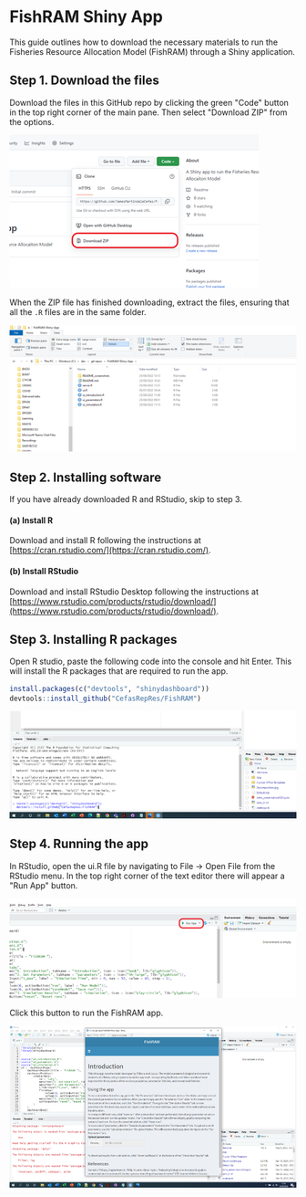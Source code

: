 # FishRAM Shiny App

This guide outlines how to download the necessary materials to run the Fisheries Resource Allocation Model (FishRAM) through a Shiny application. 

## Step 1. Download the files
Download the files in this GitHub repo by clicking the green "Code" button in the top right corner of the main pane. Then select "Download ZIP" from the options.

![GitHub Screenshots](README_screenshots/GitHub.png)

When the ZIP file has finished downloading, extract the files, ensuring that all the `.R` files are in the same folder.

![File Structure Screenshot](README_screenshots/FileStructure.png)

## Step 2. Installing software
If you have already downloaded R and RStudio, skip to step 3.
#### (a) Install R

Download and install R following the instructions at [https://cran.rstudio.com/](https://cran.rstudio.com/).

#### (b) Install RStudio

Download and install RStudio Desktop following the instructions at [https://www.rstudio.com/products/rstudio/download/](https://www.rstudio.com/products/rstudio/download/).


## Step 3. Installing R packages
Open R studio, paste the following code into the console and hit Enter. This will install the R packages that are required to run the app.

``` r
install.packages(c("devtools", "shinydashboard"))
devtools::install_github("CefasRepRes/FishRAM")
```

![Installing packages screenshots](README_screenshots/InstallPackages.png)


## Step 4. Running the app

In RStudio, open the ui.R file by navigating to File -> Open File from the RStudio menu. In the top right corner of the text editor there will appear a "Run App" button. 


![Run app screenshot](README_screenshots/RunApp.png)

Click this button to run the FishRAM app.

![Running app screenshot](README_screenshots/OpenedApp.png)

